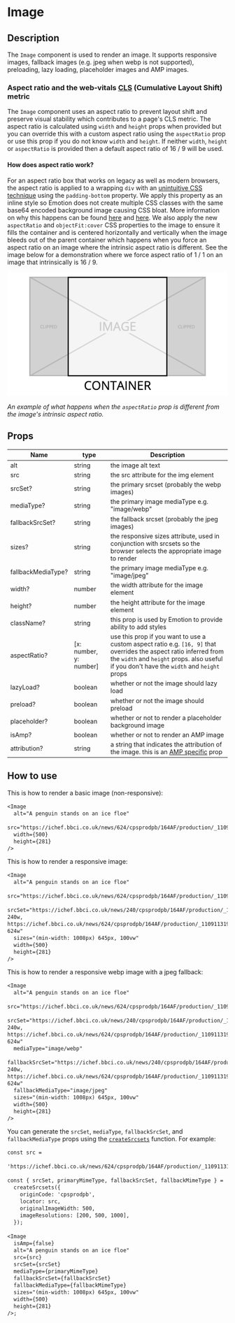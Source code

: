 # Image

## Description

The `Image` component is used to render an image. It supports responsive images, fallback images (e.g. jpeg when webp is not supported), preloading, lazy loading, placeholder images and AMP images.

### Aspect ratio and the web-vitals [CLS](https://web.dev/cls/) (Cumulative Layout Shift) metric

The `Image` component uses an aspect ratio to prevent layout shift and preserve visual stability which contributes to a page's CLS metric. The aspect ratio is calculated using `width` and `height` props when provided but you can override this with a custom aspect ratio using the `aspectRatio` prop or use this prop if you do not know `width` and `height`. If neither `width`, `height` or `aspectRatio` is provided then a default aspect ratio of 16 / 9 will be used.

#### How does aspect ratio work?

For an aspect ratio box that works on legacy as well as modern browsers, the aspect ratio is applied to a wrapping `div` with an [unintuitive CSS technique](https://css-tricks.com/aspect-ratio-boxes/#aa-the-core-concept-padding-in-percentages-is-based-on-width) using the `padding-bottom` property. We apply this property as an inline style so Emotion does not create multiple CSS classes with the same base64 encoded background image causing CSS bloat. More information on why this happens can be found [here](../../../../docs/Coding-Standards/Styles.md#css-in-js-be-aware-that-passing-props-to-styled-components-will-generate-a-new-class-for-different-arguments) and [here](https://emotion.sh/docs/best-practices#use-the-style-prop-for-dynamic-styles). We also apply the new `aspectRatio` and `objectFit:cover` CSS properties to the image to ensure it fills the container and is centered horizontally and vertically when the image bleeds out of the parent container which happens when you force an aspect ratio on an image where the intrinsic aspect ratio is different. See the image below for a demonstration where we force aspect ratio of 1 / 1 on an image that intrinsically is 16 / 9.

![](forced-aspect-ratio.png)

_An example of what happens when the `aspectRatio` prop is different from the image's intrinsic aspect ratio._

## Props

| Name               | type                   | Description                                                                                                                                                                                                      |
| ------------------ | ---------------------- | ---------------------------------------------------------------------------------------------------------------------------------------------------------------------------------------------------------------- |
| alt                | string                 | the image alt text                                                                                                                                                                                               |
| src                | string                 | the src attribute for the img element                                                                                                                                                                            |
| srcSet?            | string                 | the primary srcset (probably the webp images)                                                                                                                                                                    |
| mediaType?         | string                 | the primary image mediaType e.g. "image/webp"                                                                                                                                                                    |
| fallbackSrcSet?    | string                 | the fallback srcset (probably the jpeg images)                                                                                                                                                                   |
| sizes?             | string                 | the responsive sizes attribute, used in conjunction with srcsets so the browser selects the appropriate image to render                                                                                          |
| fallbackMediaType? | string                 | the primary image mediaType e.g. "image/jpeg"                                                                                                                                                                    |
| width?             | number                 | the width attribute for the image element                                                                                                                                                                        |
| height?            | number                 | the height attribute for the image element                                                                                                                                                                       |
| className?         | string                 | this prop is used by Emotion to provide ability to add styles                                                                                                                                                    |
| aspectRatio?       | [x: number, y: number] | use this prop if you want to use a custom aspect ratio e.g. `[16, 9]` that overrides the aspect ratio inferred from the `width` and `height` props. also useful if you don't have the `width` and `height` props |
| lazyLoad?          | boolean                | whether or not the image should lazy load                                                                                                                                                                        |
| preload?           | boolean                | whether or not the image should preload                                                                                                                                                                          |
| placeholder?       | boolean                | whether or not to render a placeholder background image                                                                                                                                                          |
| isAmp?             | boolean                | whether or not to render an AMP image                                                                                                                                                                            |
| attribution?       | string                 | a string that indicates the attribution of the image. this is an [AMP specific](https://amp.dev/documentation/components/amp-img#attribution) prop                                                               |

## How to use

This is how to render a basic image (non-responsive):

```tsx
<Image
  alt="A penguin stands on an ice floe"
  src="https://ichef.bbci.co.uk/news/624/cpsprodpb/164AF/production/_110911319_antartica.jpg"
  width={500}
  height={281}
/>
```

This is how to render a responsive image:

```tsx
<Image
  alt="A penguin stands on an ice floe"
  src="https://ichef.bbci.co.uk/news/624/cpsprodpb/164AF/production/_110911319_antartica.jpg"
  srcSet="https://ichef.bbci.co.uk/news/240/cpsprodpb/164AF/production/_110911319_antartica.jpg 240w, https://ichef.bbci.co.uk/news/624/cpsprodpb/164AF/production/_110911319_antartica.jpg 624w"
  sizes="(min-width: 1008px) 645px, 100vw"
  width={500}
  height={281}
/>
```

This is how to render a responsive webp image with a jpeg fallback:

```tsx
<Image
  alt="A penguin stands on an ice floe"
  src="https://ichef.bbci.co.uk/news/624/cpsprodpb/164AF/production/_110911319_antartica.jpg"
  srcSet="https://ichef.bbci.co.uk/news/240/cpsprodpb/164AF/production/_110911319_antartica.jpg.webp 240w, https://ichef.bbci.co.uk/news/624/cpsprodpb/164AF/production/_110911319_antartica.jpg.webp 624w"
  mediaType="image/webp"
  fallbackSrcSet="https://ichef.bbci.co.uk/news/240/cpsprodpb/164AF/production/_110911319_antartica.jpg 240w, https://ichef.bbci.co.uk/news/624/cpsprodpb/164AF/production/_110911319_antartica.jpg 624w"
  fallbackMediaType="image/jpeg"
  sizes="(min-width: 1008px) 645px, 100vw"
  width={500}
  height={281}
/>
```

You can generate the `srcSet`, `mediaType`, `fallbackSrcSet`, and `fallbackMediaType` props using the [`createSrcsets`](../../lib/utilities/srcSet/index.js) function. For example:

```tsx
const src =
  'https://ichef.bbci.co.uk/news/624/cpsprodpb/164AF/production/_110911319_antartica.jpg';

const { srcSet, primaryMimeType, fallbackSrcSet, fallbackMimeType } =
  createSrcsets({
    originCode: 'cpsprodpb',
    locator: src,
    originalImageWidth: 500,
    imageResolutions: [200, 500, 1000],
  });

<Image
  isAmp={false}
  alt="A penguin stands on an ice floe"
  src={src}
  srcSet={srcSet}
  mediaType={primaryMimeType}
  fallbackSrcSet={fallbackSrcSet}
  fallbackMediaType={fallbackMimeType}
  sizes="(min-width: 1008px) 645px, 100vw"
  width={500}
  height={281}
/>;
```

